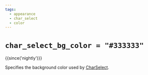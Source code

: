 ```yaml
---
tags:
  - appearance
  - char_select
  - color
---
```

# `char_select_bg_color = "#333333"`

{{since('nightly')}}

Specifies the background color used by
[CharSelect](../keyassignment/CharSelect.md).
